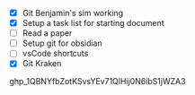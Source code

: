 - [x] Git Benjamin's sim working 
 - [x] Setup a task list for starting document
 - [ ] Read a paper
 - [ ] Setup git for obsidian
 - [ ] vsCode shortcuts
 - [x] Git Kraken

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